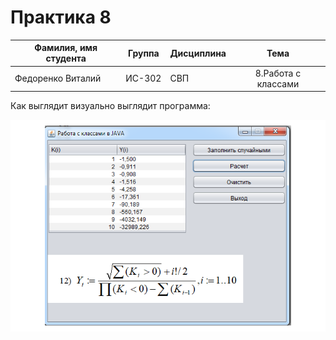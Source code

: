 ﻿# Практика 8
| Фамилия, имя студента | Группа    | Дисциплина  |Тема                              
| --------------------- |:---------:| ------------|:--------------------------------:|
| Федоренко Виталий     | ИС-302    | СВП         |8.Работа с классами | 



Как выглядит визуально выглядит программа: 

![Screenshot](screenshot.png)
